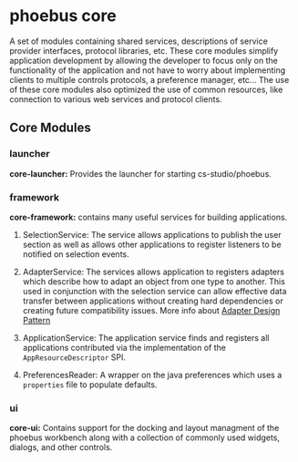 # phoebus core

A set of modules containing shared services, descriptions of service provider interfaces, protocol libraries, etc. These core modules simplify application development by allowing the developer to focus only on the functionality of the application and not have to worry about implementing clients to multiple controls protocols, a preference manager, etc... The use of these core modules also optimized the use of common resources, like connection to various web services and protocol clients.

## Core Modules

### launcher

**core-launcher:** Provides the launcher for starting cs-studio/phoebus. 
### framework

**core-framework:** contains many useful services for building applications.
1. SelectionService: The service allows applications to publish the user section as well as allows other applications to register listeners to be notified on selection events.
2. AdapterService:  The services allows application to registers adapters which describe how to adapt an object from one type to another. This used in conjunction with the selection service can allow effective data transfer between applications without creating hard dependencies or creating future compatibility issues. More info about [Adapter Design Pattern](https://dzone.com/articles/adapter-design-pattern-in-java)

3. ApplicationService: The application service finds and registers all applications contributed via the implementation of the `AppResourceDescriptor` SPI.
4. PreferencesReader: A wrapper on the java preferences which uses a `properties` file to populate defaults.

### ui

**core-ui:** Contains support for the docking and layout managment of the phoebus workbench along with a collection of commonly used widgets, dialogs, and other controls.